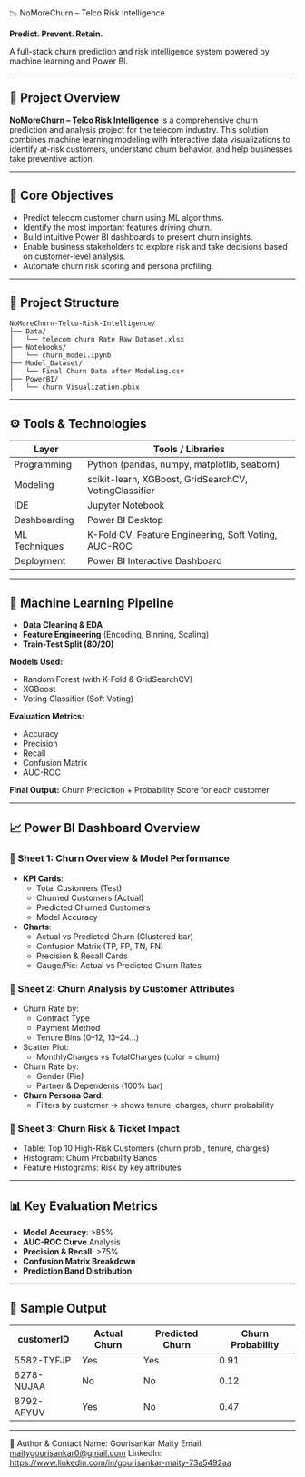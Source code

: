 📉 NoMoreChurn – Telco Risk Intelligence

**Predict. Prevent. Retain.**

A full-stack churn prediction and risk intelligence system powered by machine learning and Power BI.

---

## 🚀 Project Overview

**NoMoreChurn – Telco Risk Intelligence** is a comprehensive churn prediction and analysis project for the telecom industry. This solution combines machine learning modeling with interactive data visualizations to identify at-risk customers, understand churn behavior, and help businesses take preventive action.

---

## 🧠 Core Objectives

- Predict telecom customer churn using ML algorithms.
- Identify the most important features driving churn.
- Build intuitive Power BI dashboards to present churn insights.
- Enable business stakeholders to explore risk and take decisions based on customer-level analysis.
- Automate churn risk scoring and persona profiling.

---

## 📂 Project Structure

```
NoMoreChurn-Telco-Risk-Intelligence/
├── Data/
│   └── telecom churn Rate Raw Dataset.xlsx
├── Notebooks/
│   └── churn_model.ipynb
├── Model_Dataset/
│   └── Final Churn Data after Modeling.csv
├── PowerBI/
│   └── churn Visualization.pbix
```

---

## ⚙️ Tools & Technologies

| Layer         | Tools / Libraries                                                |
|---------------|------------------------------------------------------------------|
| Programming   | Python (pandas, numpy, matplotlib, seaborn)                      |
| Modeling      | scikit-learn, XGBoost, GridSearchCV, VotingClassifier            |
| IDE           | Jupyter Notebook                                                 |
| Dashboarding  | Power BI Desktop                                                 |
| ML Techniques | K-Fold CV, Feature Engineering, Soft Voting, AUC-ROC             |
| Deployment    | Power BI Interactive Dashboard                                   |

---

## 🧪 Machine Learning Pipeline

- **Data Cleaning & EDA**
- **Feature Engineering** (Encoding, Binning, Scaling)
- **Train-Test Split (80/20)**

**Models Used:**
- Random Forest (with K-Fold & GridSearchCV)
- XGBoost
- Voting Classifier (Soft Voting)

**Evaluation Metrics:**
- Accuracy
- Precision
- Recall
- Confusion Matrix
- AUC-ROC

**Final Output:** Churn Prediction + Probability Score for each customer

---

## 📈 Power BI Dashboard Overview

### 🧾 Sheet 1: Churn Overview & Model Performance
- **KPI Cards**:
  - Total Customers (Test)
  - Churned Customers (Actual)
  - Predicted Churned Customers
  - Model Accuracy
- **Charts**:
  - Actual vs Predicted Churn (Clustered bar)
  - Confusion Matrix (TP, FP, TN, FN)
  - Precision & Recall Cards
  - Gauge/Pie: Actual vs Predicted Churn Rates

### 🧾 Sheet 2: Churn Analysis by Customer Attributes
- Churn Rate by:
  - Contract Type
  - Payment Method
  - Tenure Bins (0–12, 13–24…)
- Scatter Plot:
  - MonthlyCharges vs TotalCharges (color = churn)
- Churn Rate by:
  - Gender (Pie)
  - Partner & Dependents (100% bar)
- **Churn Persona Card**:
  - Filters by customer → shows tenure, charges, churn probability

### 🧾 Sheet 3: Churn Risk & Ticket Impact
- Table: Top 10 High-Risk Customers (churn prob., tenure, charges)
- Histogram: Churn Probability Bands
- Feature Histograms: Risk by key attributes

---

## 📊 Key Evaluation Metrics

- **Model Accuracy**: >85%
- **AUC-ROC Curve** Analysis
- **Precision & Recall**: >75%
- **Confusion Matrix Breakdown**
- **Prediction Band Distribution**

---

## 🧪 Sample Output

| customerID   | Actual Churn | Predicted Churn | Churn Probability |
|--------------|---------------|------------------|--------------------|
| 5582-TYFJP   | Yes           | Yes              | 0.91               |
| 6278-NUJAA   | No            | No               | 0.12               |
| 8792-AFYUV   | Yes           | No               | 0.47               |

---
👤 Author & Contact
Name: Gourisankar Maity
Email: maitygourisankar0@gmail.com
LinkedIn: https://www.linkedin.com/in/gourisankar-maity-73a5492aa
